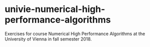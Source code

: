 # univie-numerical-high-performance-algorithms
Exercises for course Numerical High Performance Algorithms at the University of Vienna in fall semester 2018.
